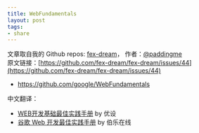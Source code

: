 ```yaml
---
title: WebFundamentals
layout: post
tags:
- share
---
```



 文章取自我的 Github  repos: [fex-dream](https://github.com/paddingme/fex-dream)， 作者：[@paddingme](http://padding.me/about.html)    
原文链接：[https://github.com/fex-dream/fex-dream/issues/44](https://github.com/fex-dream/fex-dream/issues/44)

- https://github.com/google/WebFundamentals

中文翻译：
- [WEB开发基础最佳实践手册](http://wf.uisdc.com/cn/) by 优设
- [谷歌 Web 开发最佳实践手册](http://hao.jobbole.com/web-fundamentals/)  by 伯乐在线